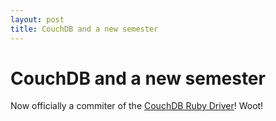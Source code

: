 ```yaml
---
layout: post
title: CouchDB and a new semester
---
```


# CouchDB and a new semester

Now officially a commiter of the [CouchDB Ruby Driver](http://rubyforge.org/projects/couchdb)! Woot!